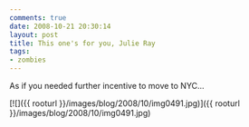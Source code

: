 ```yaml
---
comments: true
date: 2008-10-21 20:30:14
layout: post
title: This one's for you, Julie Ray
tags:
- zombies
---
```


As if you needed further incentive to move to NYC...

[![]({{ rooturl }}/images/blog/2008/10/img0491.jpg)]({{ rooturl }}/images/blog/2008/10/img0491.jpg)
